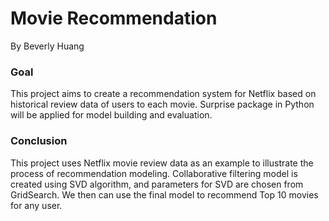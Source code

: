 # Movie Recommendation

By Beverly Huang

### Goal
This project aims to create a recommendation system for Netflix based on historical review data of users to each movie. Surprise package in Python will be applied for model building and evaluation.

### Conclusion
This project uses Netflix movie review data as an example to illustrate the process of recommendation modeling. Collaborative filtering model is created using SVD algorithm, and parameters for SVD are chosen from GridSearch. We then can use the final model to recommend Top 10 movies for any user.
